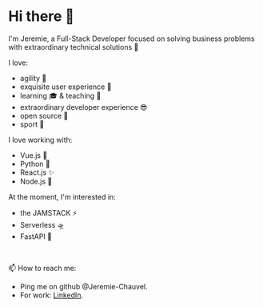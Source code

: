 # Hi there 👋

I'm Jeremie, a Full-Stack Developer focused on solving business problems with extraordinary technical solutions 🎉

I love:

- agility 🤸
- exquisite user experience 🤩
- learning 🎓 & teaching 🚸
- extraordinary developer experience 😎
- open source 🔮
- sport 🏃

I love working with:

- Vue.js 🚀
- Python 🐍
- React.js ✨
- Node.js 🔭

At the moment, I'm interested in:

- the JAMSTACK ⚡
- Serverless 🛸
- FastAPI 🌠

<br>

📫 How to reach me:

- Ping me on github @Jeremie-Chauvel.
- For work: [LinkedIn](https://www.linkedin.com/in/jeremie-chauvel).
